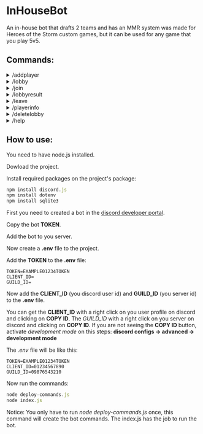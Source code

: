 # InHouseBot
An in-house bot that drafts 2 teams and has an MMR system was made for Heroes of the Storm custom games, but it can be used for any game that you play 5v5.

## Commands:

<details>
  <summary> /addplayer </summary>
  
  - Adds a player to the list of the players (only players added can use another commands expect: */help*). A player starts with 50mmr points.
  
    * options:
        - player - Select a user from discord server.
        - role1 - Select a role, the bot will suggest: Healer, Tank, Assassin Flex, Assassin Ranged or Flex.
        - role2 - Select another role.
     
</details>
<details>
  <summary> /lobby </summary>
  
  - Creates a lobby, then players can use */join* to enter the lobby
  
</details>

<details>
  <summary> /join </summary>
  
  - Join a created lobby. When the lobby reaches 10 players, the bot will make the 2 teams equalized based on mmr.
</details>

<details>
  <summary> /lobbyresult </summary>
  
  - When a game is defined use */lobbyresult* to record the result of the lobby, this will also update mmrs and wins/loses/games of the players of the lobby. The players of the winner team wins 5mmr points, the players of loser team lose 5mmr points.
  
    * options:
        - lobbynumber - The number of the lobby we wanna defined the result.
        - winnerteam - The team that won the lobby.
</details>

<details>
  <summary> /leave </summary>
  
  - Leave from a created lobby that you joinned before. You can't leave a lobby alredy in progress.
</details>

<details>
  <summary> /playerinfo </summary>
  
  - Shows info of a player.
      * options:
        - player - Select a player from discord server
</details>

</details>

<details>
  <summary> /deletelobby </summary>
  
  - Deletes a lobby openned (undefined teams) or in progress (defined teams).
        * options:
        - lobbynumber - The number of the lobby we wanna delete.
</details>

<details>
  <summary> /help </summary>
  
  - Shows info of commands.
</details>

## How to use:
You need to have node.js installed.

Dowload the project.

Install required packages on the project's package:
  ```javascript
npm install discord.js
npm install dotenv
npm install sqlite3
  ```
First you need to created a bot in the [discord developer portal](https://discord.com/developers/applications).

Copy the bot **TOKEN**.

Add the bot to you server.

Now create a **.env** file to the project.

Add the **TOKEN** to the **.env** file:

  ```.env
TOKEN=EXAMPLE01234TOKEN
CLIENT_ID=
GUILD_ID=
  ```
 
Now add the **CLIENT_ID** (you discord user id) and **GUILD_ID** (you server id) to the **.env** file.

You can get the **CLIENT_ID** with a right click on you user profile on discord and clicking on **COPY ID**. 
The *GUILD_ID* with a right click on you server on discord  and clicking on **COPY ID**. 
If you are not seeing the **COPY ID** button, activate *development mode* on this steps: **discord configs -> advanced -> development mode**

The *.env* file will be like this:
  ```.env
TOKEN=EXAMPLE01234TOKEN
CLIENT_ID=01234567890
GUILD_ID=09876543210
  ```
  
Now run the commands:
   ```.js
node deploy-commands.js
node index.js
  ```
  
Notice: You only have to run *node deploy-commands.js* once, this command will create the bot commands. The index.js has the job to run the bot.
